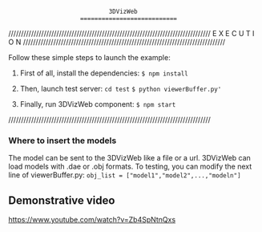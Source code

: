                                 3DVizWeb
                        ===========================
////////////////////////////////////////////////////////////////////////////////
                           E X E C U T I O N
////////////////////////////////////////////////////////////////////////////////

Follow these simple steps to launch the example:

1. First of all, install the dependencies:
    `$ npm install`
2. Then, launch test server:
    `cd test`
    `$ python viewerBuffer.py'`

3. Finally, run 3DVizWeb component:
    `$ npm start`

////////////////////////////////////////////////////////////////////////////////


### Where to insert the models

The model can be sent to the 3DVizWeb like a file or a url. 3DVizWeb can load
models with .dae or .obj formats. To testing, you can modify the next line of
viewerBuffer.py:
`obj_list = ["model1","model2",...,"modeln"]`

## Demonstrative video
https://www.youtube.com/watch?v=Zb4SpNtnQxs
